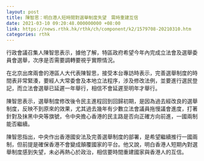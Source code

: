 ```yaml
---
layout: post
title: 陳智思：明白港人短時間對選舉制度失望　需時重建互信
date: 2021-03-10 09:20:48.000000000 +08:00
link: https://news.rthk.hk/rthk/ch/component/k2/1579708-20210310.htm
categories: rthk
---
```


行政會議召集人陳智思表示，據他了解，特區政府希望今年內完成立法會及選舉委員會選舉，次序是否需要調轉要視乎實際情況。

在北京出席兩會的港區人大代表陳智思，接受本台專訪時表示，完善選舉制度的時間表非常緊湊，要經人大常委會及本地立法程序，涉及修改法例，並要進行選民登記，而立法會選舉已延遲一年舉行，相信不會延遲至明年才舉行。

陳智思表示，選舉制度修改後令民主進程回到回歸初期，是因為過去經改良的選舉制度，反映不到原來的效果，尤其過去幾年有少數立法會議員拖慢議會進度，打著針對及抹黑中央等旗號，令中央擔心香港的民主路是否向正確方向前進，一國兩制能否繼續。

陳智思指出，中央作出香港國安法及完善選舉制度的部署，是希望繼續推行一國兩制，但前提是確保香港不會變成顛覆國家的平台。他又說，明白香港人短期內對選舉制度感到失望，未必再熱心於政治，相信要時間重建國家與香港人的互信。

